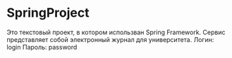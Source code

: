 # SpringProject
Это текстовый проект, в котором использван Spring Framework. Сервис представляет собой электронный журнал для университета.
Логин: login
Пароль: password
